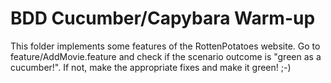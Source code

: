 <h1> BDD Cucumber/Capybara Warm-up</h1>

This folder implements some features of the RottenPotatoes website. Go to feature/AddMovie.feature and check if the scenario outcome is "green as a cucumber!". If not, make the appropriate fixes and make it green! ;-)